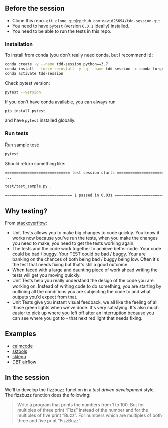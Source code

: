
## Before the session

* Clone this repo. `git clone git@github.com:david26694/tdd-session.git`
* You need to have `pytest` (version `6.0.1` ideally) installed.
* You need to be able to run the tests in this repo.


### Installation

To install from conda (you don't really need conda, but I recommend it):

```bash
conda create -y --name tdd-session python==3.7
conda install --force-reinstall -y -q --name tdd-session -c conda-forge --file requirements.txt
conda activate tdd-session
```

Check pytest version:

```bash
pytest --version
```

If you don't have conda available, you can always run
```bash
pip install pytest
```
and have `pytest` installed globally.

### Run tests

Run sample test:

```bash
pytest
```

Should return something like:

```bash
============================= test session starts ==============================
...

test/test_sample.py .                                                    [100%]

============================== 1 passed in 0.03s ===============================
```

## Why testing?

From [stackoverflow](https://stackoverflow.com/questions/67299/is-unit-testing-worth-the-effort):

* Unit Tests allows you to make big changes to code quickly. You know it works now because you've run the tests, when you make the changes you need to make, you need to get the tests working again.
* The tests and the code work together to achieve better code. Your code could be bad / buggy. Your TEST could be bad / buggy. Your are banking on the chances of both being bad / buggy being low. Often it's the test that needs fixing but that's still a good outcome.
* When faced with a large and daunting piece of work ahead writing the tests will get you moving quickly.
* Unit Tests help you really understand the design of the code you are working on. Instead of writing code to do something, you are starting by outlining all the conditions you are subjecting the code to and what outputs you'd expect from that.
* Unit Tests give you instant visual feedback, we all like the feeling of all those green lights when we've done. It's very satisfying. It's also much easier to pick up where you left off after an interruption because you can see where you got to - that next red light that needs fixing.

## Examples

* [calmcode](https://calmcode.io/pytest/introduction.html)
* [sktools](https://github.com/david26694/sktools/blob/master/tests/test_sktools.py)
* [sklego](https://github.com/koaning/scikit-lego/blob/master/tests/test_preprocessing/test_dictmapper.py)
* [DBT airflow](https://github.com/gocardless/airflow-dbt/blob/master/tests/operators/test_dbt_operator.py)

## In the session

We'll to develop the fizzbuzz function in a _test driven development_ style. The fizzbuzz function does the following:

> Write a program that prints the numbers from 1 to 100. But for multiples of three print “Fizz” instead of the number and for the multiples of five print “Buzz”. For numbers which are multiples of both three and five print “FizzBuzz”.
